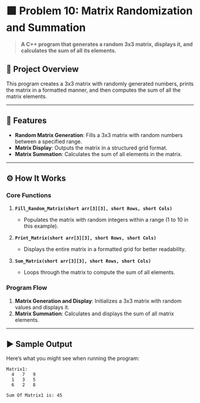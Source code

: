 # 🟩 Problem 10: Matrix Randomization and Summation 

> **A C++ program that generates a random 3x3 matrix, displays it, and calculates the sum of all its elements.**

## 📘 Project Overview
This program creates a 3x3 matrix with randomly generated numbers, prints the matrix in a formatted manner, and then computes the sum of all the matrix elements.

---

## 🌟 Features
- **Random Matrix Generation**: Fills a 3x3 matrix with random numbers between a specified range.
- **Matrix Display**: Outputs the matrix in a structured grid format.
- **Matrix Summation**: Calculates the sum of all elements in the matrix.

---

## ⚙️ How It Works

### Core Functions
1. **`Fill_Random_Matrix(short arr[3][3], short Rows, short Cols)`**
   - Populates the matrix with random integers within a range (1 to 10 in this example).

2. **`Print_Matrix(short arr[3][3], short Rows, short Cols)`**
   - Displays the entire matrix in a formatted grid for better readability.

3. **`Sum_Matrix(short arr[3][3], short Rows, short Cols)`**
   - Loops through the matrix to compute the sum of all elements.

### Program Flow
1. **Matrix Generation and Display**: Initializes a 3x3 matrix with random values and displays it.
2. **Matrix Summation**: Calculates and displays the sum of all matrix elements.

---

## ▶️ Sample Output
Here’s what you might see when running the program:

```plaintext
Matrix1:
  4   7   9
  1   3   5
  6   2   8

Sum Of Matrix1 is: 45
